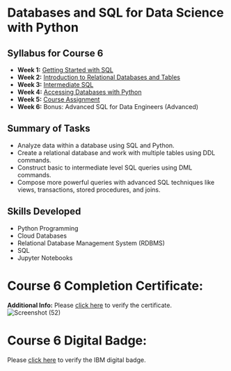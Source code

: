 # Databases and SQL for Data Science with Python
## Syllabus for Course 6
- **Week 1:** [Getting Started with SQL](https://github.com/KailaniBailey/IBM-Data-Science-Professional-Certificate/tree/main/06.%20Databases%20and%20SQL%20for%20Data%20Science%20with%20Python/Week%201%3A%20Getting%20Started%20with%20SQL)
- **Week 2:** [Introduction to Relational Databases and Tables](https://github.com/KailaniBailey/IBM-Data-Science-Professional-Certificate/tree/main/06.%20Databases%20and%20SQL%20for%20Data%20Science%20with%20Python/Week%202%3A%20Introduction%20to%20Relational%20Databses%20and%20Tables)
- **Week 3:** [Intermediate SQL](https://github.com/KailaniBailey/IBM-Data-Science-Professional-Certificate/tree/main/06.%20Databases%20and%20SQL%20for%20Data%20Science%20with%20Python/Week%203%3A%20Intermediate%20SQL)
- **Week 4:** [Accessing Databases with Python](https://github.com/KailaniBailey/IBM-Data-Science-Professional-Certificate/tree/main/06.%20Databases%20and%20SQL%20for%20Data%20Science%20with%20Python/Week%204%3A%20Accessing%20Databases%20with%20Python)
- **Week 5:** [Course Assignment](https://github.com/KailaniBailey/IBM-Data-Science-Professional-Certificate/blob/main/06.%20Databases%20and%20SQL%20for%20Data%20Science%20with%20Python/Week%205:%20Course%20Assignment/README.md)
- **Week 6:** Bonus: Advanced SQL for Data Engineers (Advanced)
## Summary of Tasks
- Analyze data within a database using SQL and Python.
- Create a relational database and work with multiple tables using DDL commands.
- Construct basic to intermediate level SQL queries using DML commands.
- Compose more powerful queries with advanced SQL techniques like views, transactions, stored procedures, and joins.
## Skills Developed
- Python Programming
- Cloud Databases
- Relational Database Management System (RDBMS)
- SQL
- Jupyter Notebooks
# Course 6 Completion Certificate:
**Additional Info:** Please [click here](https://www.coursera.org/account/accomplishments/verify/TM7XXHJW9V2R) to verify the certificate. <br>
![Screenshot (52)](https://github.com/KailaniBailey/IBM-Data-Science-Professional-Certificate/assets/158431578/5bc4319d-d0b1-4550-a63e-f13aa63fd010) <br>
# Course 6 Digital Badge:
Please [click here](https://www.credly.com/badges/c4ed4ec5-03dd-4f4a-91b5-48a0c78b506a/public_url) to verify the IBM digital badge.<br>

